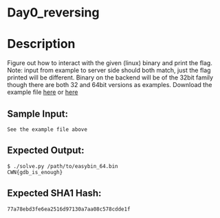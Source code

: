 # Day0_reversing

# Description

<p>Figure out how to interact with the given (linux) binary and print the flag.
<br/>
Note: input from example to server side should both match, just the flag printed will be different. Binary on the backend will be of the 32bit family though there are both 32 and 64bit versions as examples. Download the example file <a href="/static/downloads/easybin_32.bin">here</a> or <a href="/static/downloads/easybin_64.bin">here</a></p>

## Sample Input:

```
See the example file above
```
## Expected Output:

```
$ ./solve.py /path/to/easybin_64.bin
CWN{gdb_is_enough}
```
## Expected SHA1 Hash:

```
77a78ebd3fe6ea2516d97130a7aa08c578cdde1f
```
